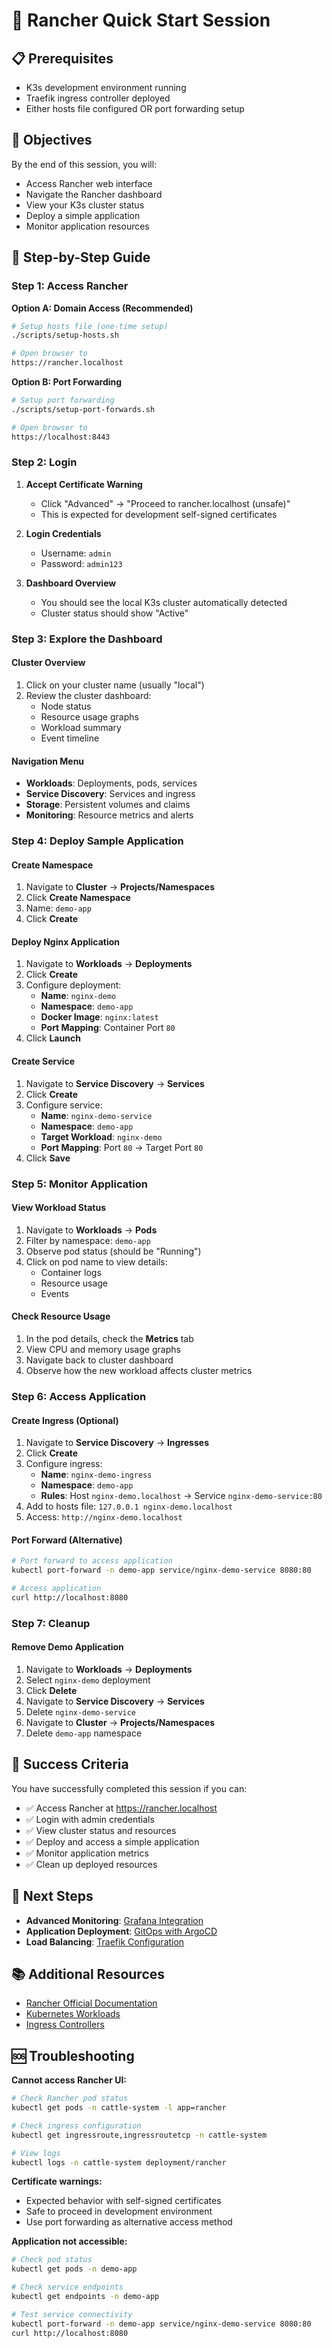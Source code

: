 # 🚀 Rancher Quick Start Session

## 📋 Prerequisites

- K3s development environment running
- Traefik ingress controller deployed
- Either hosts file configured OR port forwarding setup

## 🎯 Objectives

By the end of this session, you will:
- Access Rancher web interface
- Navigate the Rancher dashboard
- View your K3s cluster status
- Deploy a simple application
- Monitor application resources

## 🏁 Step-by-Step Guide

### Step 1: Access Rancher

**Option A: Domain Access (Recommended)**
```bash
# Setup hosts file (one-time setup)
./scripts/setup-hosts.sh

# Open browser to
https://rancher.localhost
```

**Option B: Port Forwarding**
```bash
# Setup port forwarding
./scripts/setup-port-forwards.sh

# Open browser to
https://localhost:8443
```

### Step 2: Login

1. **Accept Certificate Warning**
   - Click "Advanced" → "Proceed to rancher.localhost (unsafe)"
   - This is expected for development self-signed certificates

2. **Login Credentials**
   - Username: `admin`
   - Password: `admin123`

3. **Dashboard Overview**
   - You should see the local K3s cluster automatically detected
   - Cluster status should show "Active"

### Step 3: Explore the Dashboard

#### Cluster Overview
1. Click on your cluster name (usually "local")
2. Review the cluster dashboard:
   - Node status
   - Resource usage graphs
   - Workload summary
   - Event timeline

#### Navigation Menu
- **Workloads**: Deployments, pods, services
- **Service Discovery**: Services and ingress
- **Storage**: Persistent volumes and claims
- **Monitoring**: Resource metrics and alerts

### Step 4: Deploy Sample Application

#### Create Namespace
1. Navigate to **Cluster** → **Projects/Namespaces**
2. Click **Create Namespace**
3. Name: `demo-app`
4. Click **Create**

#### Deploy Nginx Application
1. Navigate to **Workloads** → **Deployments**
2. Click **Create**
3. Configure deployment:
   - **Name**: `nginx-demo`
   - **Namespace**: `demo-app`
   - **Docker Image**: `nginx:latest`
   - **Port Mapping**: Container Port `80`
4. Click **Launch**

#### Create Service
1. Navigate to **Service Discovery** → **Services**
2. Click **Create**
3. Configure service:
   - **Name**: `nginx-demo-service`
   - **Namespace**: `demo-app`
   - **Target Workload**: `nginx-demo`
   - **Port Mapping**: Port `80` → Target Port `80`
4. Click **Save**

### Step 5: Monitor Application

#### View Workload Status
1. Navigate to **Workloads** → **Pods**
2. Filter by namespace: `demo-app`
3. Observe pod status (should be "Running")
4. Click on pod name to view details:
   - Container logs
   - Resource usage
   - Events

#### Check Resource Usage
1. In the pod details, check the **Metrics** tab
2. View CPU and memory usage graphs
3. Navigate back to cluster dashboard
4. Observe how the new workload affects cluster metrics

### Step 6: Access Application

#### Create Ingress (Optional)
1. Navigate to **Service Discovery** → **Ingresses**
2. Click **Create**
3. Configure ingress:
   - **Name**: `nginx-demo-ingress`
   - **Namespace**: `demo-app`
   - **Rules**: Host `nginx-demo.localhost` → Service `nginx-demo-service:80`
4. Add to hosts file: `127.0.0.1 nginx-demo.localhost`
5. Access: `http://nginx-demo.localhost`

#### Port Forward (Alternative)
```bash
# Port forward to access application
kubectl port-forward -n demo-app service/nginx-demo-service 8080:80

# Access application
curl http://localhost:8080
```

### Step 7: Cleanup

#### Remove Demo Application
1. Navigate to **Workloads** → **Deployments**
2. Select `nginx-demo` deployment
3. Click **Delete**
4. Navigate to **Service Discovery** → **Services**
5. Delete `nginx-demo-service`
6. Navigate to **Cluster** → **Projects/Namespaces**
7. Delete `demo-app` namespace

## 🎉 Success Criteria

You have successfully completed this session if you can:
- ✅ Access Rancher at https://rancher.localhost
- ✅ Login with admin credentials
- ✅ View cluster status and resources
- ✅ Deploy and access a simple application
- ✅ Monitor application metrics
- ✅ Clean up deployed resources

## 🔗 Next Steps

- **Advanced Monitoring**: [Grafana Integration](../../grafana/sessions/quick-start.md)
- **Application Deployment**: [GitOps with ArgoCD](../../argocd/sessions/quick-start.md)
- **Load Balancing**: [Traefik Configuration](../../traefik/sessions/quick-start.md)

## 📚 Additional Resources

- [Rancher Official Documentation](https://rancher.com/docs/)
- [Kubernetes Workloads](https://kubernetes.io/docs/concepts/workloads/)
- [Ingress Controllers](https://kubernetes.io/docs/concepts/services-networking/ingress-controllers/)

## 🆘 Troubleshooting

**Cannot access Rancher UI:**
```bash
# Check Rancher pod status
kubectl get pods -n cattle-system -l app=rancher

# Check ingress configuration
kubectl get ingressroute,ingressroutetcp -n cattle-system

# View logs
kubectl logs -n cattle-system deployment/rancher
```

**Certificate warnings:**
- Expected behavior with self-signed certificates
- Safe to proceed in development environment
- Use port forwarding as alternative access method

**Application not accessible:**
```bash
# Check pod status
kubectl get pods -n demo-app

# Check service endpoints
kubectl get endpoints -n demo-app

# Test service connectivity
kubectl port-forward -n demo-app service/nginx-demo-service 8080:80
curl http://localhost:8080
```
